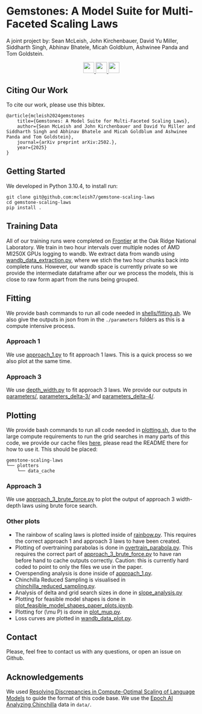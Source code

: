 # Gemstones: A Model Suite for Multi-Faceted Scaling Laws
A joint project by: Sean McLeish, John Kirchenbauer, David Yu Miller, Siddharth Singh, Abhinav Bhatele, Micah Goldblum, Ashwinee Panda and Tom Goldstein.

<p align="center">
<a target="_blank" href="https://arxiv.org/">
<img style="height:22pt" src="https://img.shields.io/badge/-Paper-B31B1B?style=flat&logo=arxiv">
<a target="_blank" href="https://mcleish7.github.io/gemstone-scaling-laws/">
<img style="height:22pt" src="https://img.shields.io/badge/-🌐%20Website-1E8BC3?style=flat">
<a target="_blank" href="https://huggingface.co/collections/tomg-group-umd/gemstone-models-679408ee3f19f1d4d00e8b10">
<img style="height:22pt" src="https://img.shields.io/badge/-🤗%20Models-red?style=flat"></a>
<br>
</p>

## Citing Our Work
To cite our work, please use this bibtex.
```
@article{mcleish2024gemstones
    title={Gemstones: A Model Suite for Multi-Faceted Scaling Laws}, 
    author={Sean McLeish and John Kirchenbauer and David Yu Miller and Siddharth Singh and Abhinav Bhatele and Micah Goldblum and Ashwinee Panda and Tom Goldstein},
    journal={arXiv preprint arXiv:2502.},
    year={2025}
}
```

## Getting Started
We developed in Python 3.10.4, to install run:
```
git clone git@github.com:mcleish7/gemstone-scaling-laws
cd gemstone-scaling-laws
pip install .
```

## Training Data
All of our training runs were completed on [Frontier](https://www.olcf.ornl.gov/olcf-resources/compute-systems/frontier/) at the Oak Ridge National Laboratory. 
We train in two hour intervals over multiple nodes of AMD MI250X GPUs logging to wandb.
We extract data from wandb using [wandb_data_extraction.py](wandb_data_extraction.py), where we stich the two hour chunks back into complete runs. 
However, our wandb space is currently private so we provide the intermediate dataframe after our we process the models, this is close to raw form apart from the runs being grouped.

## Fitting
We provide bash commands to run all code needed in [shells/fitting.sh](shells/fitting.sh). We also give the outputs in json from in the `./parameters` folders as this is a compute intensive process.

### Approach 1
We use [approach_1.py](plotters/approach_1.py) to fit approach 1 laws. This is a quick process so we also plot at the same time.

### Approach 3
We use [depth_width.py](depth_width.py) to fit approach 3 laws. We provide our outputs in [parameters/](parameters/), [parameters_delta-3/](parameters_delta-3/) and [parameters_delta-4/](parameters_delta-4/).

## Plotting
We provide bash commands to run all code needed in [plotting.sh](shells/plotting.sh), due to the large compute requirements to run the grid searches in many parts of this code, we provide our cache files [here](https://huggingface.co/datasets/smcleish/scaling-laws-cache), please read the README there for how to use it. 
This should be placed:
```
gemstone-scaling-laws
└── plotters
    └── data_cache
```

### Approach 3
We use [approach_3_brute_force.py](plotters/approach_3_brute_force.py) to plot the output of approach 3 width-depth laws using brute force search.

### Other plots
* The rainbow of scaling laws is plotted inside of [rainbow.py](plotters/rainbow.py). This requires the correct approach 1 and approach 3 laws to have been created.
* Plotting of overtraining parabolas is done in [overtrain_parabola.py](plotters/overtrain_parabola.py). This requires the correct part of [approach_3_brute_force.py](plotters/approach_3_brute_force.py) to have ran before hand to cache outputs correctly. Caution: this is currently hard coded to point to only the files we use in the paper.
* Overspending analysis is done inside of [approach_1.py](plotters/approach_1.py).
* Chinchilla Reduced Sampling is visualised in [chinchilla_reduced_sampling.py](chinchilla_reduced_sampling.py).
* Analysis of delta and grid search sizes in done in  [slope_analysis.py](plotters/slope_analysis.py)
* Plotting for feasible model shapes is done in [plot_feasible_model_shapes_paper_plots.ipynb](plot_feasible_model_shapes_paper_plots.ipynb).
* Plotting for \(\mu P\) is done in [plot_mup.py](plot_mup.py).
* Loss curves are plotted in [wandb_data_plot.py](wandb_data_plot.py).

## Contact
Please, feel free to contact us with any questions, or open an issue on Github.

## Acknowledgements
We used [Resolving Discrepancies in Compute-Optimal Scaling of Language Models](https://github.com/formll/resolving-scaling-law-discrepancies) to guide the format of this code base.
We use the [Epoch AI Analyzing Chinchilla](https://github.com/epoch-research/analyzing-chinchilla) data in `data/`.
